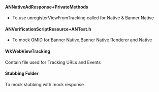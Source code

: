 #### ANNativeAdResponse+PrivateMethods
* To use unregisterViewFromTracking called for Native & Banner Native


#### ANVerificationScriptResource+ANTest.h
* To mock OMID for Banner Native,Banner Native Renderer and Native 


#### WkWebViewTracking
Contain file used for Tracking URLs and Events 


#### Stubbing Folder
To mock stubbing with mock response
